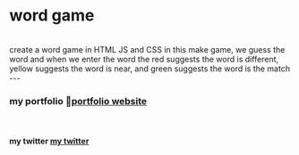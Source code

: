 # word game
</br>
create a word game in HTML JS and CSS
in this make game, we guess the word and when we enter the word the red suggests the word is different, yellow suggests the word is near, and green suggests the word is the match 
---

 ### my portfolio 🔗<a href="https://ramgopalsiddh.github.io/">portfolio website</a>
 
</br>

 #### my twitter  <a href="https://twitter.com/ramgopalsiddh1/"> my twitter</a>
